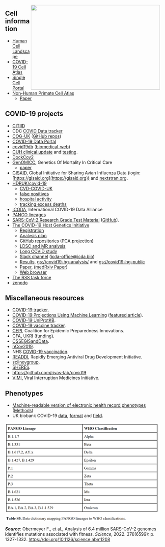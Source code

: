 <a href="https://www.cdc.gov/media/subtopic/images.htm"><img src="https://phil.cdc.gov//PHIL_Images/23313/23313_lores.jpg" width="420" height="275" align="right"></a>

## Cell information
* [Human Cell Landscape](https://db.cngb.org/HCL/)
* [COVID-19 Cell Atlas](https://www.covid19cellatlas.org/)
* [Single Cell Portal](https://singlecell.broadinstitute.org/single_cell)
* [Non-Human Primate Cell Atlas](https://db.cngb.org/nhpca/)
  * [Paper](https://www.nature.com/articles/s41586-022-04587-3)

## COVID-19 projects
* [CITIID](https://covid19.medschl.cam.ac.uk/)
* CDC [COVID Data tracker](https://covid.cdc.gov/covid-data-tracker/)
* [COG-UK](https://www.cogconsortium.uk/) ([GitHub repos](https://github.com/COG-UK))
* [COVID-19 Data Portal](https://www.covid19dataportal.org/)
* [covid19db](http://hpcc.siat.ac.cn/covid19db/home) ([biomedical-web](www.biomedical-web.com/covid19db))
* [CUH clinical update](https://cuhstaffportal.co.uk/operational/clinical-updates/) and [testing](https://www.cam.ac.uk/coronavirus/general-staff-advice/health-and-wellbeing#testing).
* [DockCov2](https://covirus.cc/drugs/)
* [GenOMICC](https://genomicc.org/), Genetics Of Mortality In Critical Care
  * [paper](https://www.nature.com/articles/s41586-022-04576-6)
* [GISAID](https://www.gisaid.org/), Global Initiative for Sharing Avian Influenza Data (login: [https://gisaid.org](https://gisaid.org)) and [nextstran.org](https://nextstrain.org/ncov/global).
* [HDRUK/covid-19](https://github.com/HDRUK/covid-19)
  * [CVD-COVID-UK](https://www.hdruk.ac.uk/projects/cvd-covid-uk-project/)
  * [false positives](https://www.hdruk.ac.uk/projects/false-positives/)
  * [hospital activity](http://hospitalactivity.com/)
  * [tracking excess deaths](http://www.trackingexcessdeaths.com/)
* [ICODA](https://portal.covid-19.aridhia.io/), International COVID-19 Data Alliance
* [PANGO lineages](https://cov-lineages.org/)
* [SARS-CoV-2 Research Grade Test Material](https://www.nist.gov/programs-projects/sars-cov-2-research-grade-test-material) ([GitHub](https://github.com/usnistgov/RGTM10169)).
* [The COVID-19 Host Genetics Initiative](https://www.covid19hg.org/)
  * [Registration](https://www.covid19hg.org/register/)
  * [Analysis plan](https://docs.google.com/document/d/16ethjgi4MzlQeO0KAW_yDYyUHdB9kKbtfuGW4XYVKQg/edit)
  * [GitHub repositories](https://github.com/covid19-hg/) ([PCA projection](https://github.com/covid19-hg/pca_projection))
  * [LDSC and MR analysis](https://github.com/marcoralab/MRcovid)
  * [Long COVID study](https://docs.google.com/spreadsheets/d/1XfarBojPob6J9fwJpmGODn3cnX8evDrUeZmT-RI5suk/edit#gid=161532708)
  * [Slack channel](https://icdaworkspace.slack.com) (icda-office@icda.bio)
  * [Results](https://www.covid19hg.org/results/), [gs://covid19-hg-analysis/](gs://covid19-hg-analysis/) and [gs://covid19-hg-public](gs://covid19-hg-public)
  * [Paper](https://www.nature.com/articles/s41586-021-03767-x), ([medRxiv Paper](https://www.medrxiv.org/content/10.1101/2021.03.10.21252820v1))
  * [Web browser](https://app.covid19hg.org/)
* [The RSS task force](https://rss.org.uk/policy-campaigns/policy/covid-19-task-force/)
* [zenodo](https://zenodo.org/)

## Miscellaneous resources
* [COVID-19 tracker](https://shiny.rstudio.com/gallery/covid19-tracker.html).
* [COVID-19 Projections Using Machine Learning](https://covid19-projections.com/) ([featured article](https://www.bloomberg.com/news/articles/2021-02-19/covid-pandemic-how-youyang-gu-used-ai-and-data-to-make-most-accurate-prediction)).
* [COVID-19 UniProtKB](https://covid-19.uniprot.org).
* [COVID-19 vaccine tracker](https://covid19.trackvaccines.org/).
* [CEPI](https://cepi.net/), Coalition for Epidemic Preparedness Innovations.
* [CFA](https://otr.medschl.cam.ac.uk/academics-clinicians/funding/covid-funding-calls), [UKRI](https://www.ukri.org/) ([funding](https://www.ukri.org/funding/funding-opportunities/ukri-open-call-for-research-and-innovation-ideas-to-address-covid-19/)).
* [CSSEGISandData](https://github.com/CSSEGISandData).
* [nCov2019](https://github.com/GuangchuangYu/nCov2019).
* NHS [COVID-19 vaccination](https://www.nhs.uk/conditions/coronavirus-covid-19/coronavirus-vaccination/).
* [READDI](https://www.readdi.org/), Rapidly Emerging Antiviral Drug Development Initiative.
* [sciinovgroup](https://www.sciinovgroup.com/coronavirus).
* [SHERES](https://www.cdc.gov/coronavirus/2019-ncov/cases-updates/spheres.html).
* https://github.com/rivas-lab/covid19
* [VIMI](https://vimiopen.org/), Viral Interruption Medicines Initiative.

## Phenotypes
* [Machine-readable version of electronic health record phenotypes](https://github.com/spiros/chronological-map-phenotypes) ([Methods](https://github.com/spiros/chronological-map-phenotypes/blob/master/METHODS.md))
* UK biobank COVID-19 [data](http://biobank.ndph.ox.ac.uk/ukb/exinfo.cgi?src=COVID19), [format](http://biobank.ndph.ox.ac.uk/ukb/exinfo.cgi?src=COVID19_tests) and [field](http://biobank.ctsu.ox.ac.uk/ukb/field.cgi?id=40100).

![PANGO-WHO classifications](doc/2022-06-19A.png)

***Source***: Obermeyer F., et al., Analysis of 6.4 million SARS-CoV-2 genomes identifies mutations associated with fitness. *Science*, 2022. 376(6599): p. 1327-1332. https://doi.org/10.1126/science.abm1208
